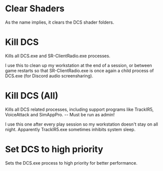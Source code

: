 # Clear Shaders

As the name implies, it clears the DCS shader folders.

# Kill DCS

Kills all DCS.exe and SR-ClientRadio.exe processes.

I use this to clean up my workstation at the end of a session, or between game restarts so that SR-ClientRadio.exe is once again a child process of DCS.exe (for Discord audio screensharing).

# Kill DCS (All)

Kills all DCS related processes, including support programs like TrackIR5, VoiceAttack and SimAppPro. -- Must be run as admin!

I use this one after every play session so my workstation doesn't stay on all night. Apparently TrackIR5.exe sometimes inhibits system sleep.

# Set DCS to high priority

Sets the DCS.exe process to high priority for better performance.